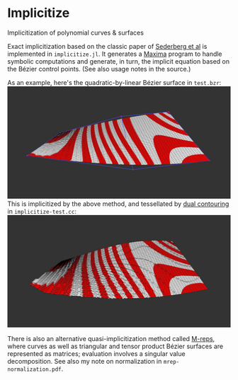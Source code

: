 # Implicitize

Implicitization of polynomial curves & surfaces

Exact implicitization based on the classic paper of
[Sederberg et al](https://doi.org/10.1016/0734-189X(84)90140-3)
is implemented in `implicitize.jl`.
It generates a [Maxima](https://maxima.sourceforge.io/) program
to handle symbolic computations and generate, in turn,
the implicit equation based on the Bézier control points.
(See also usage notes in the source.)

As an example, here's the quadratic-by-linear Bézier surface in `test.bzr`:
![image](example/bezier.jpg "Bézier surface")
This is implicitized by the above method, and tessellated by
[dual contouring](http://github.com/salvipeter/dual-contouring/) in `implicitize-test.cc`:
![image](example/implicit.jpg "Implicit surface")

There is also an alternative quasi-implicitization method 
called [M-reps](https://doi.org/10.1016/j.cad.2013.08.014),
where curves as well as triangular and tensor product Bézier surfaces
are represented as matrices; evaluation involves a singular value decomposition.
See also my note on normalization in `mrep-normalization.pdf`.

